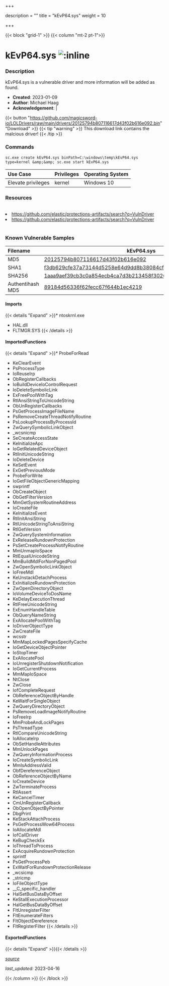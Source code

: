 +++

description = ""
title = "kEvP64.sys"
weight = 10

+++


{{< block "grid-1" >}}
{{< column "mt-2 pt-1">}}


# kEvP64.sys ![:inline](/images/twitter_verified.png) 


### Description

kEvP64.sys is a vulnerable driver and more information will be added as found.

- **Created**: 2023-01-09
- **Author**: Michael Haag
- **Acknowledgement**:  | [](https://twitter.com/)

{{< button "https://github.com/magicsword-io/LOLDrivers/raw/main/drivers/20125794b807116617d43f02b616e092.bin" "Download" >}}
{{< tip "warning" >}}
This download link contains the malcious driver!
{{< /tip >}}

### Commands

```
sc.exe create kEvP64.sys binPath=C:\windows\temp\kEvP64.sys type=kernel &amp;&amp; sc.exe start kEvP64.sys
```

| Use Case | Privileges | Operating System | 
|:---- | ---- | ---- |
| Elevate privileges | kernel | Windows 10 |

### Resources
<br>
<li><a href=" https://github.com/elastic/protections-artifacts/search?q=VulnDriver"> https://github.com/elastic/protections-artifacts/search?q=VulnDriver</a></li>
<li><a href="https://github.com/elastic/protections-artifacts/search?q=VulnDriver">https://github.com/elastic/protections-artifacts/search?q=VulnDriver</a></li>
<br>

### Known Vulnerable Samples

| Filename | kEvP64.sys |
|:---- | ---- | 
| MD5 | <a href="https://www.virustotal.com/gui/file/20125794b807116617d43f02b616e092">20125794b807116617d43f02b616e092</a> |
| SHA1 | <a href="https://www.virustotal.com/gui/file/f3db629cfe37a73144d5258e64d9dd8b38084cf4">f3db629cfe37a73144d5258e64d9dd8b38084cf4</a> |
| SHA256 | <a href="https://www.virustotal.com/gui/file/1aaa9aef39cb3c0a854ecb4ca7d3b213458f302025e0ec5bfbdef973cca9111c">1aaa9aef39cb3c0a854ecb4ca7d3b213458f302025e0ec5bfbdef973cca9111c</a> |
| Authentihash MD5 | <a href="https://www.virustotal.com/gui/search/authentihash%253A89184d56336f62fecc67f644b1ec4219">89184d56336f62fecc67f644b1ec4219</a> || Authentihash SHA1 | <a href="https://www.virustotal.com/gui/search/authentihash%253Acd773a4b5aef78bda651069b9304e4d5e2033cb9">cd773a4b5aef78bda651069b9304e4d5e2033cb9</a> || Authentihash SHA256 | <a href="https://www.virustotal.com/gui/search/authentihash%253Ac7ba2720675aada538c47fa9e8950a81b6df23f63fa181680e6232651abffbef">c7ba2720675aada538c47fa9e8950a81b6df23f63fa181680e6232651abffbef</a> || Signature | 北京华林保软件技术有限公司, VeriSign Class 3 Code Signing 2010 CA, VeriSign   || Company | PowerTool || Description | PowerTool || Product | PowerTool || OriginalFilename | kEvP64.sys |
#### Imports
{{< details "Expand" >}}* ntoskrnl.exe
* HAL.dll
* FLTMGR.SYS
{{< /details >}}
#### ImportedFunctions
{{< details "Expand" >}}* ProbeForRead
* KeClearEvent
* PsProcessType
* IoReuseIrp
* ObRegisterCallbacks
* IoBuildDeviceIoControlRequest
* IoDeleteSymbolicLink
* ExFreePoolWithTag
* RtlAnsiStringToUnicodeString
* ObUnRegisterCallbacks
* PsGetProcessImageFileName
* PsRemoveCreateThreadNotifyRoutine
* PsLookupProcessByProcessId
* ZwQuerySymbolicLinkObject
* _wcsnicmp
* SeCreateAccessState
* KeInitializeApc
* IoGetRelatedDeviceObject
* RtlInitUnicodeString
* IoDeleteDevice
* KeSetEvent
* ExGetPreviousMode
* ProbeForWrite
* IoGetFileObjectGenericMapping
* swprintf
* ObCreateObject
* ObGetFilterVersion
* MmGetSystemRoutineAddress
* IoCreateFile
* KeInitializeEvent
* RtlInitAnsiString
* RtlUnicodeStringToAnsiString
* RtlGetVersion
* ZwQuerySystemInformation
* ExReleaseRundownProtection
* PsSetCreateProcessNotifyRoutine
* MmUnmapIoSpace
* RtlEqualUnicodeString
* MmBuildMdlForNonPagedPool
* ZwOpenSymbolicLinkObject
* IoFreeMdl
* KeUnstackDetachProcess
* ExInitializeRundownProtection
* ZwOpenDirectoryObject
* IoVolumeDeviceToDosName
* KeDelayExecutionThread
* RtlFreeUnicodeString
* ExEnumHandleTable
* ObQueryNameString
* ExAllocatePoolWithTag
* IoDriverObjectType
* ZwCreateFile
* wcsstr
* MmMapLockedPagesSpecifyCache
* IoGetDeviceObjectPointer
* IoStopTimer
* ExAllocatePool
* IoUnregisterShutdownNotification
* IoGetCurrentProcess
* MmMapIoSpace
* NtClose
* ZwClose
* IofCompleteRequest
* ObReferenceObjectByHandle
* KeWaitForSingleObject
* ZwQueryDirectoryObject
* PsRemoveLoadImageNotifyRoutine
* IoFreeIrp
* MmProbeAndLockPages
* PsThreadType
* RtlCompareUnicodeString
* IoAllocateIrp
* ObSetHandleAttributes
* MmUnlockPages
* ZwQueryInformationProcess
* IoCreateSymbolicLink
* MmIsAddressValid
* ObfDereferenceObject
* ObReferenceObjectByName
* IoCreateDevice
* ZwTerminateProcess
* RtlAssert
* KeCancelTimer
* CmUnRegisterCallback
* ObOpenObjectByPointer
* DbgPrint
* KeStackAttachProcess
* PsGetProcessWow64Process
* IoAllocateMdl
* IofCallDriver
* KeBugCheckEx
* IoThreadToProcess
* ExAcquireRundownProtection
* sprintf
* PsGetProcessPeb
* ExWaitForRundownProtectionRelease
* _wcsicmp
* _stricmp
* IoFileObjectType
* __C_specific_handler
* HalSetBusDataByOffset
* KeStallExecutionProcessor
* HalGetBusDataByOffset
* FltUnregisterFilter
* FltEnumerateFilters
* FltObjectDereference
* FltRegisterFilter
{{< /details >}}
#### ExportedFunctions
{{< details "Expand" >}}{{< /details >}}



[*source*](https://github.com/magicsword-io/LOLDrivers/tree/main/yaml/kevp64.yaml)

*last_updated:* 2023-04-16








{{< /column >}}
{{< /block >}}
